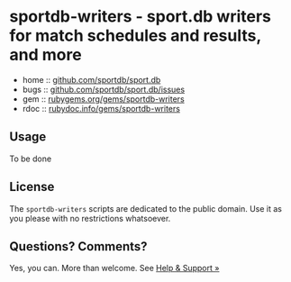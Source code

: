 # sportdb-writers -  sport.db writers for match schedules and results, and more

* home  :: [github.com/sportdb/sport.db](https://github.com/sportdb/sport.db)
* bugs  :: [github.com/sportdb/sport.db/issues](https://github.com/sportdb/sport.db/issues)
* gem   :: [rubygems.org/gems/sportdb-writers](https://rubygems.org/gems/sportdb-writers)
* rdoc  :: [rubydoc.info/gems/sportdb-writers](http://rubydoc.info/gems/sportdb-writers)



## Usage

To be done


## License

The `sportdb-writers` scripts are dedicated to the public domain.
Use it as you please with no restrictions whatsoever.


## Questions? Comments?

Yes, you can. More than welcome.
See [Help & Support »](https://github.com/openfootball/help)

